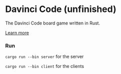 # Davinci Code (unfinished)
The Davinci Code board game written in Rust.

[Learn more](https://www.ultraboardgames.com/davinci-code/game-rules.php)

### Run
`cargo run --bin server` for the server

`cargo run --bin client` for the clients
